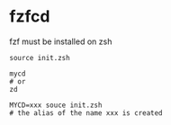# fzfcd

fzf must be installed
on zsh

```
source init.zsh
```

```
mycd
# or
zd
```

```
MYCD=xxx souce init.zsh
# the alias of the name xxx is created
```
